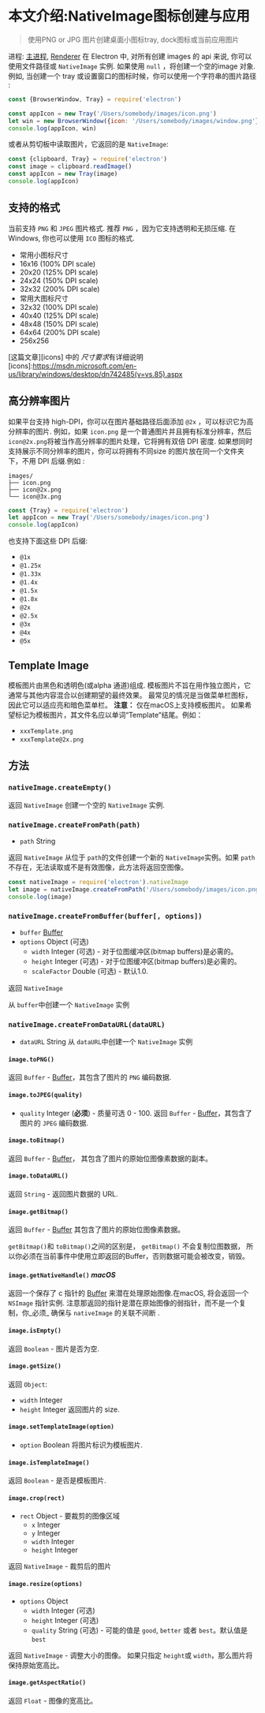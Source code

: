 # 本文介绍:NativeImage图标创建与应用

>使用PNG or JPG 图片创建桌面小图标tray, dock图标或当前应用图片

进程: [主进程](../glossary.md#main-process), [Renderer](../glossary.md#renderer-process)
在 Electron 中, 对所有创建 images 的 api 来说, 你可以使用文件路径或 `NativeImage` 实例. 如果使用 `null` ，将创建一个空的image 对象.
例如, 当创建一个 tray 或设置窗口的图标时候，你可以使用一个字符串的图片路径 :
```javascript
const {BrowserWindow, Tray} = require('electron')

const appIcon = new Tray('/Users/somebody/images/icon.png')
let win = new BrowserWindow({icon: '/Users/somebody/images/window.png'})
console.log(appIcon, win)
```

或者从剪切板中读取图片，它返回的是 `NativeImage`:

```javascript
const {clipboard, Tray} = require('electron')
const image = clipboard.readImage()
const appIcon = new Tray(image)
console.log(appIcon)
```

## 支持的格式

当前支持 `PNG` 和 `JPEG` 图片格式. 推荐 `PNG` ，因为它支持透明和无损压缩.
在 Windows, 你也可以使用 `ICO` 图标的格式.
* 常用小图标尺寸
 * 16x16 (100% DPI scale)
 * 20x20 (125% DPI scale)
 * 24x24 (150% DPI scale)
 * 32x32 (200% DPI scale)
* 常用大图标尺寸
 * 32x32 (100% DPI scale)
 * 40x40 (125% DPI scale)
 * 48x48 (150% DPI scale)
 * 64x64 (200% DPI scale)
* 256x256

[这篇文章][icons] 中的 *尺寸要求*有详细说明
[icons]:https://msdn.microsoft.com/en-us/library/windows/desktop/dn742485(v=vs.85).aspx

## 高分辨率图片
如果平台支持 high-DPI，你可以在图片基础路径后面添加 `@2x` ，可以标识它为高分辨率的图片.
例如，如果 `icon.png` 是一个普通图片并且拥有标准分辨率，然后 `icon@2x.png`将被当作高分辨率的图片处理，它将拥有双倍 DPI 密度.
如果想同时支持展示不同分辨率的图片，你可以将拥有不同size 的图片放在同一个文件夹下，不用 DPI 后缀.例如 :

```text
images/
├── icon.png
├── icon@2x.png
└── icon@3x.png
```


```javascript
const {Tray} = require('electron')
let appIcon = new Tray('/Users/somebody/images/icon.png')
console.log(appIcon)
```

也支持下面这些 DPI 后缀:

* `@1x`
* `@1.25x`
* `@1.33x`
* `@1.4x`
* `@1.5x`
* `@1.8x`
* `@2x`
* `@2.5x`
* `@3x`
* `@4x`
* `@5x`

## Template Image
模板图片由黑色和透明色(或alpha 通道)组成.
模板图片不旨在用作独立图片，它通常与其他内容混合以创建期望的最终效果。
最常见的情况是当做菜单栏图标，因此它可以适应亮和暗色菜单栏。
 **注意：** 仅在macOS上支持模板图片。
如果希望标记为模板图片，其文件名应以单词“Template”结尾。例如：
* `xxxTemplate.png`
* `xxxTemplate@2x.png`

## 方法

### `nativeImage.createEmpty()`
返回 `NativeImage`
创建一个空的 `NativeImage` 实例.

### `nativeImage.createFromPath(path)`

* `path` String

返回 `NativeImage`
从位于 `path`的文件创建一个新的 `NativeImage`实例。如果 `path`不存在，无法读取或不是有效图像，此方法将返回空图像。
```javascript
const nativeImage = require('electron').nativeImage
let image = nativeImage.createFromPath('/Users/somebody/images/icon.png')
console.log(image)
```

### `nativeImage.createFromBuffer(buffer[, options])`

* `buffer` [Buffer][buffer]
* `options` Object (可选)
  * `width` Integer (可选) - 对于位图缓冲区(bitmap buffers)是必需的。
  * `height` Integer (可选) - 对于位图缓冲区(bitmap buffers)是必需的。
  * `scaleFactor` Double (可选) - 默认1.0.

返回 `NativeImage`

从 `buffer`中创建一个 `NativeImage` 实例

### `nativeImage.createFromDataURL(dataURL)`

* `dataURL` String
从 `dataURL`中创建一个 `NativeImage` 实例

#### `image.toPNG()`

返回 `Buffer` - [Buffer][buffer]，其包含了图片的 `PNG` 编码数据.

#### `image.toJPEG(quality)`

* `quality` Integer (**必须**) - 质量可选 0 - 100.
返回 `Buffer` - [Buffer][buffer]，其包含了图片的 `JPEG` 编码数据.

#### `image.toBitmap()`

返回 `Buffer` - [Buffer][buffer]， 其包含了图片的原始位图像素数据的副本。

#### `image.toDataURL()`

返回 `String` - 返回图片数据的 URL.

#### `image.getBitmap()`

返回 `Buffer` -  [Buffer][buffer] 其包含了图片的原始位图像素数据。

 `getBitmap()`和 `toBitmap()`之间的区别是， `getBitmap()` 不会复制位图数据，
 所以你必须在当前事件中使用立即返回的Buffer，否则数据可能会被改变，销毁。

#### `image.getNativeHandle()` _macOS_

返回一个保存了 c 指针的 [Buffer][buffer] 来潜在处理原始图像.在macOS, 将会返回一个 `NSImage` 指针实例.
注意那返回的指针是潜在原始图像的弱指针，而不是一个复制，你_必须_ 确保与 `nativeImage` 的关联不间断 .

#### `image.isEmpty()`
返回 `Boolean` -  图片是否为空.

#### `image.getSize()`
返回 `Object`:
* `width` Integer
* `height` Integer
返回图片的 size.

#### `image.setTemplateImage(option)`
* `option` Boolean
将图片标识为模板图片.

#### `image.isTemplateImage()`

返回 `Boolean` - 是否是模板图片.

#### `image.crop(rect)`

* `rect` Object - 要裁剪的图像区域
  * `x` Integer
  * `y` Integer
  * `width` Integer
  * `height` Integer

返回 `NativeImage` - 裁剪后的图片

#### `image.resize(options)`

* `options` Object
  * `width` Integer (可选)
  * `height` Integer (可选)
  * `quality` String (可选) - 可能的值是 `good`, `better` 或者 `best`。默认值是 `best`

返回 `NativeImage` - 调整大小的图像。
如果只指定 `height`或 `width`，那么图片将保持原始宽高比。

#### `image.getAspectRatio()`
返回 `Float`  - 图像的宽高比。

[buffer]: https://nodejs.org/api/buffer.html#buffer_class_buffer
